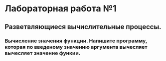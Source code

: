 # Лабораторная работа №1
## Разветвляющиеся вычислительные процессы. 
### Вычисление значения функции. Напишите программу, которая по введеному значению аргумента вычесляет вычесляет значение функии.
